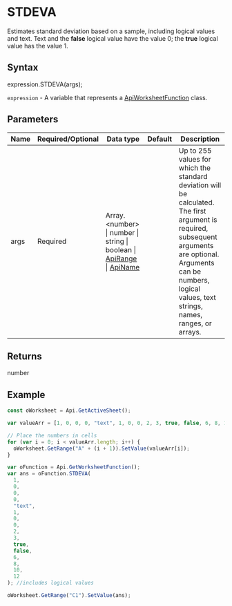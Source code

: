# STDEVA

Estimates standard deviation based on a sample, including logical values and text. Text and the **false** logical value have the value 0; the **true** logical value has the value 1.

## Syntax

expression.STDEVA(args);

`expression` - A variable that represents a [ApiWorksheetFunction](../ApiWorksheetFunction.md) class.

## Parameters

| **Name** | **Required/Optional** | **Data type** | **Default** | **Description** |
| ------------- | ------------- | ------------- | ------------- | ------------- |
| args | Required | Array.&lt;number&gt; &#124; number &#124; string &#124; boolean &#124; [ApiRange](../../ApiRange/ApiRange.md) &#124; [ApiName](../../ApiName/ApiName.md) |  | Up to 255 values for which the standard deviation will be calculated. The first argument is required, subsequent arguments are optional. Arguments can be numbers, logical values, text strings, names, ranges, or arrays. |

## Returns

number

## Example



```javascript
const oWorksheet = Api.GetActiveSheet();

var valueArr = [1, 0, 0, 0, "text", 1, 0, 0, 2, 3, true, false, 6, 8, 10, 12];

// Place the numbers in cells
for (var i = 0; i < valueArr.length; i++) {
  oWorksheet.GetRange("A" + (i + 1)).SetValue(valueArr[i]);
}

var oFunction = Api.GetWorksheetFunction();
var ans = oFunction.STDEVA(
  1,
  0,
  0,
  0,
  "text",
  1,
  0,
  0,
  2,
  3,
  true,
  false,
  6,
  8,
  10,
  12
); //includes logical values

oWorksheet.GetRange("C1").SetValue(ans);

```

